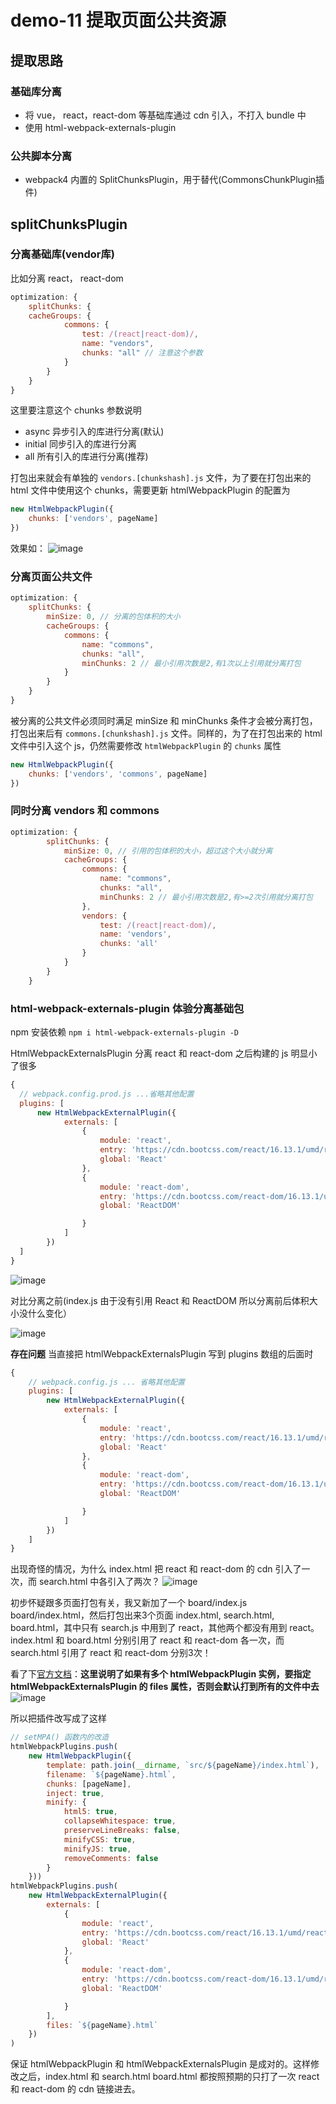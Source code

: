 # demo-11 提取页面公共资源

## 提取思路

### 基础库分离

- 将 vue， react，react-dom 等基础库通过 cdn 引入，不打入 bundle 中
- 使用 html-webpack-externals-plugin

### 公共脚本分离

- webpack4 内置的 SplitChunksPlugin，用于替代(CommonsChunkPlugin插件)
    
## splitChunksPlugin 

### 分离基础库(vendor库)

比如分离 react， react-dom
```javascript
optimization: {
    splitChunks: {
    cacheGroups: {
            commons: {
                test: /(react|react-dom)/,
                name: "vendors",
                chunks: "all" // 注意这个参数
            }
        }
    }
}

```
这里要注意这个 chunks 参数说明

- async 异步引入的库进行分离(默认)
- initial 同步引入的库进行分离
- all 所有引入的库进行分离(推荐)

打包出来就会有单独的 `vendors.[chunkshash].js` 文件，为了要在打包出来的 html 文件中使用这个 chunks，需要更新 htmlWebpackPlugin 的配置为
```javascript
new HtmlWebpackPlugin({
    chunks: ['vendors', pageName]
})
```
效果如：
![image](https://user-images.githubusercontent.com/20458239/79878599-30287880-8420-11ea-9647-99582b77fcc1.png)


### 分离页面公共文件
```javascript
optimization: {
    splitChunks: {
        minSize: 0, // 分离的包体积的大小
        cacheGroups: {
            commons: {
                name: "commons",
                chunks: "all",
                minChunks: 2 // 最小引用次数是2,有1次以上引用就分离打包
            }
        }
    }
}
```
被分离的公共文件必须同时满足 minSize 和 minChunks 条件才会被分离打包，打包出来后有 `commons.[chunkshash].js` 文件。同样的，为了在打包出来的 html 文件中引入这个 js，仍然需要修改 `htmlWebpackPlugin` 的 `chunks` 属性
```javascript
new HtmlWebpackPlugin({
    chunks: ['vendors', 'commons', pageName]
})
```
### 同时分离 vendors 和 commons

```javascript
optimization: {
        splitChunks: {
            minSize: 0, // 引用的包体积的大小，超过这个大小就分离
            cacheGroups: {
                commons: {
                    name: "commons",
                    chunks: "all",
                    minChunks: 2 // 最小引用次数是2,有>=2次引用就分离打包
                },
                vendors: {
                    test: /(react|react-dom)/,
                    name: 'vendors',
                    chunks: 'all'
                }
            }
        }
    }
```


### html-webpack-externals-plugin 体验分离基础包

npm 安装依赖 `npm i html-webpack-externals-plugin -D`

HtmlWebpackExternalsPlugin 分离 react 和 react-dom 之后构建的 js 明显小了很多
```javascript
{
  // webpack.config.prod.js ...省略其他配置
  plugins: [
      new HtmlWebpackExternalPlugin({
            externals: [
                {
                    module: 'react',
                    entry: 'https://cdn.bootcss.com/react/16.13.1/umd/react.production.min.js',
                    global: 'React'
                },
                {
                    module: 'react-dom',
                    entry: 'https://cdn.bootcss.com/react-dom/16.13.1/umd/react-dom.production.min.js',
                    global: 'ReactDOM'

                }
            ]
        })
  ]
}

```
![image](https://user-images.githubusercontent.com/20458239/79871110-7c6ebb00-8416-11ea-9579-6dde66f7e510.png)

对比分离之前(index.js 由于没有引用 React 和 ReactDOM 所以分离前后体积大小没什么变化）

![image](https://user-images.githubusercontent.com/20458239/79871363-d0799f80-8416-11ea-9392-c906ece0f88e.png)

**存在问题**
当直接把 htmlWebpackExternalsPlugin 写到 plugins 数组的后面时
```javascript
{
    // webpack.config.js ... 省略其他配置
    plugins: [
        new HtmlWebpackExternalPlugin({
            externals: [
                {
                    module: 'react',
                    entry: 'https://cdn.bootcss.com/react/16.13.1/umd/react.production.min.js',
                    global: 'React'
                },
                {
                    module: 'react-dom',
                    entry: 'https://cdn.bootcss.com/react-dom/16.13.1/umd/react-dom.production.min.js',
                    global: 'ReactDOM'

                }
            ]
        })
    ]
}

```

出现奇怪的情况，为什么 index.html 把 react 和 react-dom 的 cdn 引入了一次，而 search.html 中各引入了两次？
![image](https://user-images.githubusercontent.com/20458239/79873534-d2912d80-8419-11ea-9844-3381d5c22ec6.png)

初步怀疑跟多页面打包有关，我又新加了一个 board/index.js board/index.html，然后打包出来3个页面 index.html, search.html, board.html，其中只有 search.js 中用到了 react，其他两个都没有用到 react。index.html 和 board.html 分别引用了 react 和 react-dom 各一次，而 search.html 引用了 react 和 react-dom 分别3次！

看了下[官方文档](https://github.com/mmiller42/html-webpack-externals-plugin)：**这里说明了如果有多个 htmlWebpackPlugin 实例，要指定 htmlWebpackExternalsPlugin 的 files 属性，否则会默认打到所有的文件中去**
![image](https://user-images.githubusercontent.com/20458239/79875822-c195eb80-841c-11ea-8b48-2b712c1742b6.png)

所以把插件改写成了这样
```javascript
// setMPA() 函数内的改造
htmlWebpackPlugins.push(
    new HtmlWebpackPlugin({
        template: path.join(__dirname, `src/${pageName}/index.html`),
        filename: `${pageName}.html`,
        chunks: [pageName],
        inject: true,
        minify: {
            html5: true,
            collapseWhitespace: true,
            preserveLineBreaks: false,
            minifyCSS: true,
            minifyJS: true,
            removeComments: false
        }
    }))
htmlWebpackPlugins.push(
    new HtmlWebpackExternalPlugin({
        externals: [
            {
                module: 'react',
                entry: 'https://cdn.bootcss.com/react/16.13.1/umd/react.production.min.js',
                global: 'React'
            },
            {
                module: 'react-dom',
                entry: 'https://cdn.bootcss.com/react-dom/16.13.1/umd/react-dom.production.min.js',
                global: 'ReactDOM'

            }
        ],
        files: `${pageName}.html`
    })
)
```
保证 htmlWebpackPlugin 和 htmlWebpackExternalsPlugin 是成对的。这样修改之后，index.html 和 search.html board.html 都按照预期的只打了一次 react 和 react-dom 的 cdn 链接进去。
